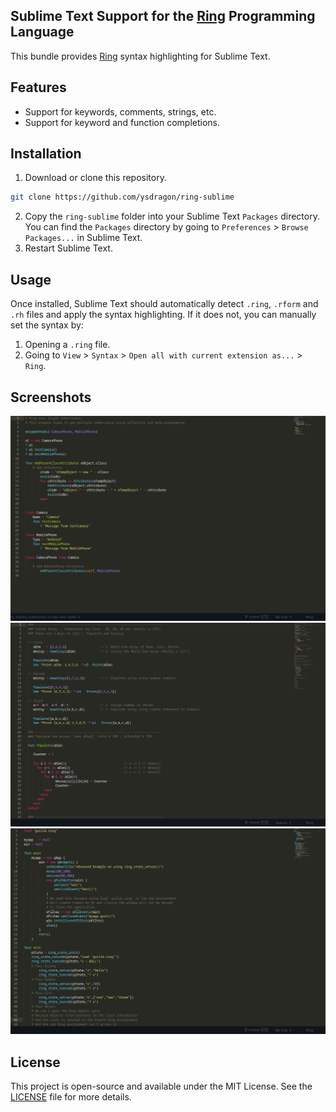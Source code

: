 ## Sublime Text Support for the [Ring](https://ring-lang.net/) Programming Language

This bundle provides [Ring](https://ring-lang.net/) syntax highlighting for Sublime Text.

## Features

- Support for keywords, comments, strings, etc.
- Support for keyword and function completions.

## Installation

1. Download or clone this repository.
```bash
git clone https://github.com/ysdragon/ring-sublime
```
2. Copy the `ring-sublime` folder into your Sublime Text `Packages` directory. You can find the `Packages` directory by going to `Preferences` > `Browse Packages...` in Sublime Text.
3. Restart Sublime Text.

## Usage

Once installed, Sublime Text should automatically detect `.ring`, `.rform` and `.rh` files and apply the syntax highlighting. If it does not, you can manually set the syntax by:

1. Opening a `.ring` file.
2. Going to `View` > `Syntax` > `Open all with current extension as...` > `Ring`.

## Screenshots

![Ring Syntax Highlighting Example 1](img/1.png)
![Ring Syntax Highlighting Example 2](img/2.png)
![Ring Syntax Highlighting Example 3](img/3.png)

## License
This project is open-source and available under the MIT License. See the [LICENSE](https://github.com/ysdragon/ring-sublime/blob/master/LICENSE) file for more details.